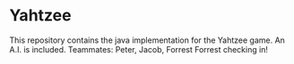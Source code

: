 # Yahtzee
This repository contains the java implementation for the Yahtzee game. An A.I. is included.
Teammates: Peter, Jacob, Forrest
Forrest checking in!